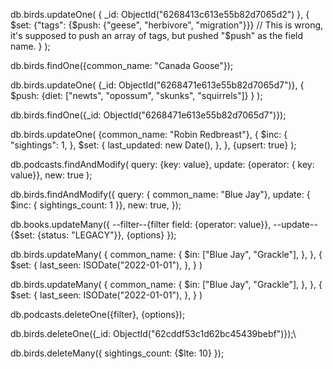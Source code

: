 db.birds.updateOne(
    {
        _id: ObjectId("6268413c613e55b82d7065d2")
    },
    {
        $set: {"tags": {$push: {"geese", "herbivore", "migration"}}} 
        // This is wrong, it's supposed to push an array of tags, but pushed "$push" as the field name.
    }
);

db.birds.findOne({common_name: "Canada Goose"});

db.birds.updateOne(
    {_id: ObjectId("6268471e613e55b82d7065d7")},
    {
        $push: {diet: ["newts", "opossum", "skunks", "squirrels"]}
    }
);

db.birds.findOne({_id: ObjectId("6268471e613e55b82d7065d7")});

db.birds.updateOne(
    {common_name: "Robin Redbreast"},
    {
        $inc: {
            "sightings": 1,
        },
        $set: {
            last_updated: new Date(),
        },
    },
    {upsert: true}
);

db.podcasts.findAndModify(
    query: {key: value},
    update: {operator: { key: value}},
    new: true
);

db.birds.findAndModify({
    query: { common_name: "Blue Jay"},
    update: { $inc: { sightings_count: 1 }},
    new: true,
});

db.books.updateMany({
    --filter--{filter field: {operator: value}},
    --update--{$set: {status: "LEGACY"}},
    {options}
});

db.birds.updateMany(
    {
        common_name: 
        {
            $in: ["Blue Jay", "Grackle"],
        },
    },
    {
        $set: {
            last_seen: ISODate("2022-01-01"),
        },
    }
)

db.birds.updateMany(
  {
    common_name: {
      $in: ["Blue Jay", "Grackle"],
    },
  },
  {
    $set: {
      last_seen: ISODate("2022-01-01"),
    },
  }
)

db.podcasts.deleteOne({filter}, {options});

db.birds.deleteOne({_id: ObjectId("62cddf53c1d62bc45439bebf")});\

db.birds.deleteMany({
    sightings_count: {$lte: 10}
});

